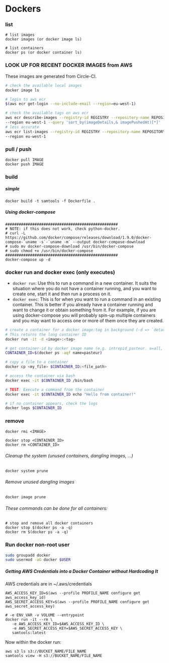 # Dockers

### list
```
# list images
docker images (or docker image ls)

# list containers
docker ps (or docker container ls)
```


### LOOK UP FOR RECENT DOCKER IMAGES from AWS
These images are generated from Circle-CI.

```bash
# check the available local images
docker image ls

# login to aws ecr
$(aws ecr get-login --no-include-email --region=eu-west-1)

# check the available tags on aws ecr
aws ecr describe-images --registry-id REGISTRY --repository-name REPOSITORY \
--region eu-west-1 --query 'sort_by(imageDetails,& imagePushedAt)[*]'
# less accurate
aws ecr list-images --registry-id REGISTRY --repository-name REPOSITORY \
--region eu-west-1
```

### pull / push
```
docker pull IMAGE
docker push IMAGE
```


### build
##### simple
```
docker build -t samtools -f Dockerfile .
```
##### Using docker-compose
```
##################################################
# NOTE: if this does not work, check python-docker.
# curl -L https://github.com/docker/compose/releases/download/1.9.0/docker-compose-`uname -s`-`uname -m` --output docker-compose-download
# sudo mv docker-compose-download /usr/bin/docker-compose
# sudo chmod +x /usr/bin/docker-compose
##################################################
docker-compose up -d
```


### docker run and docker exec (only executes)

- `docker run`: Use this to run a command in a new container. It suits the situation where you do not have a container running, and you want to create one, start it and then run a process on it.
- `docker exec`: This is for when you want to run a command in an existing container. This is better if you already have a container running and want to change it or obtain something from it. For example, if you are using docker-compose you will probably spin-up multiple containers and you may want to access one or more of them once they are created.

```bash
# create a container for a docker image:tag in background (-d => `detached`). 
# This returns the long container ID
docker run -it -d <image>:<tag>

# get container-id by docker image name (e.g. intrepid_pasteur. a=all, q=quiet, f=filter)
CONTAINER_ID=$(docker ps -aqf name=pasteur)

# copy a file to a container
docker cp <my_file> $CONTAINER_ID:<file_path>

# access the container via bash
docker exec -it $CONTAINER_ID /bin/bash

# TEST: Execute a command from the container
docker exec -it $CONTAINER_ID echo "Hello from container!"

# if no container appears, check the logs
docker logs $CONTAINER_ID
```


### remove
```
docker rmi <IMAGE>

docker stop <CONTAINER_ID>
docker rm <CONTAINER_ID>
```

###### Cleanup the system (unused containers, dangling images, ...)
```
docker system prune
```

###### Remove unused dangling images
```
docker image prune
```

###### These commands can be done for all containers:
```
# stop and remove all docker containers
docker stop $(docker ps -a -q)
docker rm $(docker ps -a -q)
```



### Run docker non-root user
```bash
sudo groupadd docker
sudo usermod -aG docker $USER
```


##### Getting AWS Credentials into a Docker Container without Hardcoding It
AWS credentials are in ~/.aws/credentials
```
AWS_ACCESS_KEY_ID=$(aws --profile PROFILE_NAME configure get aws_access_key_id)
AWS_SECRET_ACCESS_KEY=$(aws --profile PROFILE_NAME configure get aws_secret_access_key)

# -e ENV_VAR -v VOLUME --entrypoint
docker run -it --rm \
   -e AWS_ACCESS_KEY_ID=$AWS_ACCESS_KEY_ID \
   -e AWS_SECRET_ACCESS_KEY=$AWS_SECRET_ACCESS_KEY \
   samtools:latest
```

Now within the docker run: 
```
aws s3 ls s3://BUCKET_NAME/FILE_NAME
samtools view -H s3://BUCKET_NAME/FILE_NAME
```

